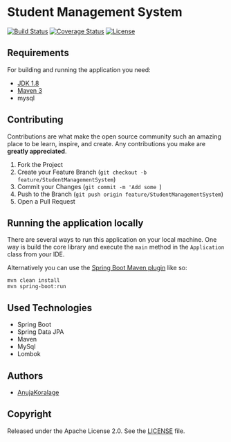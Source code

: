 # Student Management System

[![Build Status](https://travis-ci.org/codecentric/springboot-sample-app.svg?branch=master)](https://travis-ci.org/codecentric/springboot-sample-app)
[![Coverage Status](https://coveralls.io/repos/github/codecentric/springboot-sample-app/badge.svg?branch=master)](https://coveralls.io/github/codecentric/springboot-sample-app?branch=master)
[![License](http://img.shields.io/:license-apache-blue.svg)](http://www.apache.org/licenses/LICENSE-2.0.html)


## Requirements

For building and running the application you need:

- [JDK 1.8](http://www.oracle.com/technetwork/java/javase/downloads/jdk8-downloads-2133151.html)
- [Maven 3](https://maven.apache.org)
- mysql

## Contributing

Contributions are what make the open source community such an amazing place to be learn, inspire, and create. Any contributions you make are **greatly appreciated**.

1. Fork the Project
2. Create your Feature Branch (`git checkout -b feature/StudentManagementSystem`)
3. Commit your Changes (`git commit -m 'Add some `)
4. Push to the Branch (`git push origin feature/StudentManagementSystem`)
5. Open a Pull Request

## Running the application locally

There are several ways to run this application on your local machine. One way is build the core library and execute the `main` method in the `Application` class from your IDE.

Alternatively you can use the [Spring Boot Maven plugin](https://docs.spring.io/spring-boot/docs/current/reference/html/build-tool-plugins-maven-plugin.html) like so:

```shell
mvn clean install
mvn spring-boot:run
```
## Used Technologies
* Spring Boot
* Spring Data JPA
* Maven
* MySql
* Lombok

## Authors

- [AnujaKoralage](https://github.com/AnujaKoralage)

## Copyright

Released under the Apache License 2.0. See the [LICENSE](https://github.com/codecentric/springboot-sample-app/blob/master/LICENSE) file.
